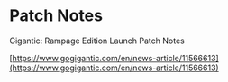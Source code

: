 # Patch Notes

Gigantic: Rampage Edition Launch Patch Notes

[https://www.gogigantic.com/en/news-article/11566613](https://www.gogigantic.com/en/news-article/11566613)

